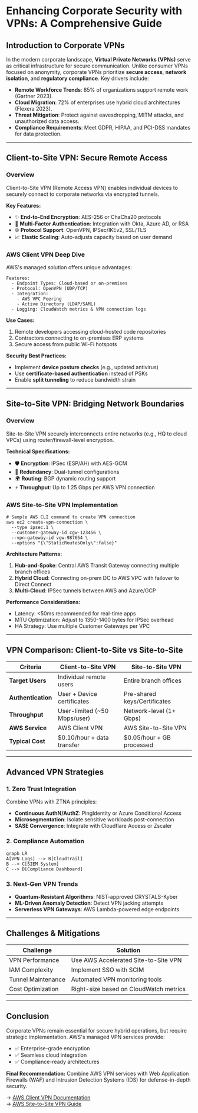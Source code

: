 # Enhancing Corporate Security with VPNs: A Comprehensive Guide

## Introduction to Corporate VPNs
In the modern corporate landscape, **Virtual Private Networks (VPNs)** serve as critical infrastructure for secure communication. Unlike consumer VPNs focused on anonymity, corporate VPNs prioritize **secure access**, **network isolation**, and **regulatory compliance**. Key drivers include:

- **Remote Workforce Trends**: 85% of organizations support remote work (Gartner 2023).
- **Cloud Migration**: 72% of enterprises use hybrid cloud architectures (Flexera 2023).
- **Threat Mitigation**: Protect against eavesdropping, MITM attacks, and unauthorized data access.
- **Compliance Requirements**: Meet GDPR, HIPAA, and PCI-DSS mandates for data protection.

---

## Client-to-Site VPN: Secure Remote Access

### Overview
Client-to-Site VPN (Remote Access VPN) enables individual devices to securely connect to corporate networks via encrypted tunnels.

**Key Features:**
- ✨ **End-to-End Encryption**: AES-256 or ChaCha20 protocols
- 🔑 **Multi-Factor Authentication**: Integration with Okta, Azure AD, or RSA
- 🌐 **Protocol Support**: OpenVPN, IPSec/IKEv2, SSL/TLS
- 📈 **Elastic Scaling**: Auto-adjusts capacity based on user demand

### AWS Client VPN Deep Dive
AWS's managed solution offers unique advantages:

    Features:
      - Endpoint Types: Cloud-based or on-premises
      - Protocol: OpenVPN (UDP/TCP)
      - Integration: 
        - AWS VPC Peering
        - Active Directory (LDAP/SAML)
      - Logging: CloudWatch metrics & VPN connection logs

**Use Cases:**
1. Remote developers accessing cloud-hosted code repositories
2. Contractors connecting to on-premises ERP systems
3. Secure access from public Wi-Fi hotspots

**Security Best Practices:**
- Implement **device posture checks** (e.g., updated antivirus)
- Use **certificate-based authentication** instead of PSKs
- Enable **split tunneling** to reduce bandwidth strain

---

## Site-to-Site VPN: Bridging Network Boundaries

### Overview
Site-to-Site VPN securely interconnects entire networks (e.g., HQ to cloud VPCs) using router/firewall-level encryption.

**Technical Specifications:**
- 🛡️ **Encryption**: IPSec (ESP/AH) with AES-GCM
- 🔄 **Redundancy**: Dual-tunnel configurations
- 🌍 **Routing**: BGP dynamic routing support
- ⚡ **Throughput**: Up to 1.25 Gbps per AWS VPN connection

### AWS Site-to-Site VPN Implementation

    # Sample AWS CLI command to create VPN connection
    aws ec2 create-vpn-connection \
      --type ipsec.1 \
      --customer-gateway-id cgw-123456 \
      --vpn-gateway-id vgw-987654 \
      --options "{\"StaticRoutesOnly\":false}"

**Architecture Patterns:**
1. **Hub-and-Spoke**: Central AWS Transit Gateway connecting multiple branch offices
2. **Hybrid Cloud**: Connecting on-prem DC to AWS VPC with failover to Direct Connect
3. **Multi-Cloud**: IPSec tunnels between AWS and Azure/GCP

**Performance Considerations:**
- Latency: <50ms recommended for real-time apps
- MTU Optimization: Adjust to 1350-1400 bytes for IPSec overhead
- HA Strategy: Use multiple Customer Gateways per VPC

---

## VPN Comparison: Client-to-Site vs Site-to-Site

| Criteria                | Client-to-Site VPN             | Site-to-Site VPN               |
|-------------------------|--------------------------------|--------------------------------|
| **Target Users**         | Individual remote users       | Entire branch offices          |
| **Authentication**       | User + Device certificates    | Pre-shared keys/Certificates    |
| **Throughput**           | User-limited (~50 Mbps/user)  | Network-level (1+ Gbps)        |
| **AWS Service**          | AWS Client VPN                | AWS Site-to-Site VPN            |
| **Typical Cost**         | $0.10/hour + data transfer    | $0.05/hour + GB processed      |

---

## Advanced VPN Strategies

### 1. Zero Trust Integration
Combine VPNs with ZTNA principles:
- **Continuous AuthN/AuthZ**: PingIdentity or Azure Conditional Access
- **Microsegmentation**: Isolate sensitive workloads post-connection
- **SASE Convergence**: Integrate with Cloudflare Access or Zscaler

### 2. Compliance Automation

    graph LR
    A[VPN Logs] --> B[CloudTrail]
    B --> C[SIEM System]
    C --> D[Compliance Dashboard]

### 3. Next-Gen VPN Trends
- **Quantum-Resistant Algorithms**: NIST-approved CRYSTALS-Kyber
- **ML-Driven Anomaly Detection**: Detect VPN jacking attempts
- **Serverless VPN Gateways**: AWS Lambda-powered edge endpoints

---

## Challenges & Mitigations

| Challenge               | Solution                      |
|-------------------------|-------------------------------|
| VPN Performance         | Use AWS Accelerated Site-to-Site VPN |
| IAM Complexity          | Implement SSO with SCIM       |
| Tunnel Maintenance      | Automated VPN monitoring tools|
| Cost Optimization       | Right-size based on CloudWatch metrics |

---

## Conclusion
Corporate VPNs remain essential for secure hybrid operations, but require strategic implementation. AWS's managed VPN services provide:

- ✅ Enterprise-grade encryption
- ✅ Seamless cloud integration
- ✅ Compliance-ready architectures

**Final Recommendation:** Combine AWS VPN services with Web Application Firewalls (WAF) and Intrusion Detection Systems (IDS) for defense-in-depth security.

→ [AWS Client VPN Documentation](https://docs.aws.amazon.com/vpn/latest/clientvpn-admin/what-is.html)  
→ [AWS Site-to-Site VPN Guide](https://docs.aws.amazon.com/vpn/latest/s2svpn/VPC_VPN.html)
